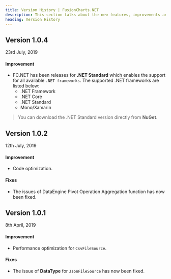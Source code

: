 ```yaml
---
title: Version History | FusionCharts.NET
description: This section talks about the new features, improvements and fixes for v1.0.1.
heading: Version History
---
```


<h2 class="sub-heading">Version 1.0.4</h2>

<p class="release-date">23rd July, 2019</p>

<h4 class="sub-heading">Improvement</h4>

- FC.NET has been releases for **.NET Standard** which enables the support for all available `.NET frameworks`. The supported .NET frameworks are listed below:
  - .NET Framework
  - .NET Core
  - .NET Standard
  - Mono/Xamarin

> You can download the .NET Standard version directly from **NuGet**.

<h2 class="sub-heading">Version 1.0.2</h2>

<p class="release-date">12th July, 2019</p>

<h4 class="sub-heading">Improvement</h4>

- Code optimization.

<h4>Fixes</h4>

- The issues of DataEngine Pivot Operation Aggregation function has now been fixed.

<h2 class="sub-heading">Version 1.0.1</h2>

<p class="release-date">8th April, 2019</p>

<h4 class="sub-heading">Improvement</h4>

- Performance optimization for `CsvFileSource`.

<h4>Fixes</h4>

- The issue of **DataType** for `JsonFileSource` has now been fixed.
